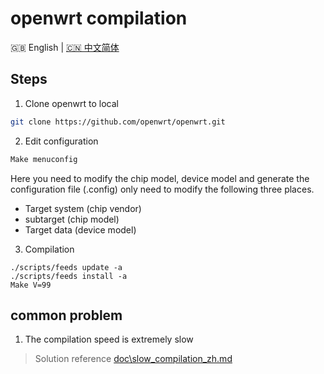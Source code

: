 # openwrt compilation
<p align="left">🇬🇧 English  |  <a title="English" href="compilation_zh.md">🇨🇳 中文简体</a></p>

## Steps
1. Clone openwrt to local
```bash
git clone https://github.com/openwrt/openwrt.git
```
2. Edit configuration
```bash
Make menuconfig
```
Here you need to modify the chip model, device model and generate the configuration file (.config) only need to modify the following three places. <br>
- Target system (chip vendor)
- subtarget (chip model)
- Target data (device model)
3. Compilation
```shell
./scripts/feeds update -a
./scripts/feeds install -a
Make V=99
```

## common problem
1. The compilation speed is extremely slow
> Solution reference [doc\slow_compilation_zh.md](slow_compilation_zh.md)
